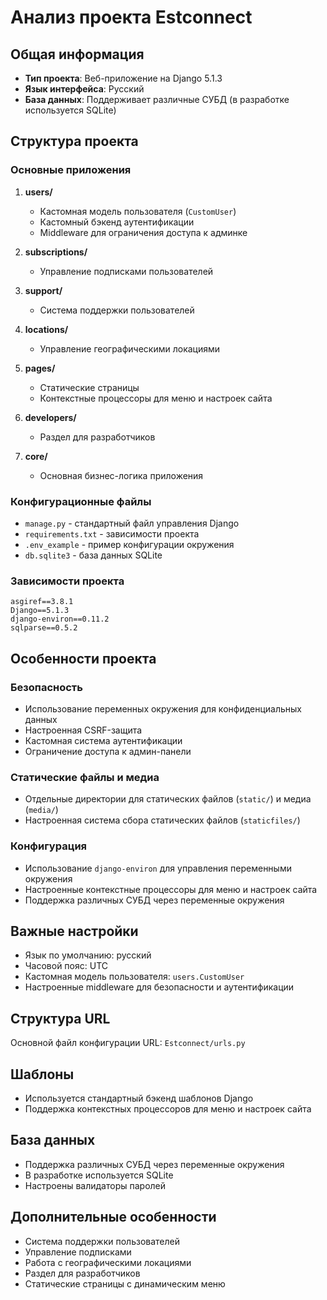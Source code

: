 # Анализ проекта Estconnect

## Общая информация
- **Тип проекта**: Веб-приложение на Django 5.1.3
- **Язык интерфейса**: Русский
- **База данных**: Поддерживает различные СУБД (в разработке используется SQLite)

## Структура проекта

### Основные приложения
1. **users/**
   - Кастомная модель пользователя (`CustomUser`)
   - Кастомный бэкенд аутентификации
   - Middleware для ограничения доступа к админке

2. **subscriptions/**
   - Управление подписками пользователей

3. **support/**
   - Система поддержки пользователей

4. **locations/**
   - Управление географическими локациями

5. **pages/**
   - Статические страницы
   - Контекстные процессоры для меню и настроек сайта

6. **developers/**
   - Раздел для разработчиков

7. **core/**
   - Основная бизнес-логика приложения

### Конфигурационные файлы
- `manage.py` - стандартный файл управления Django
- `requirements.txt` - зависимости проекта
- `.env_example` - пример конфигурации окружения
- `db.sqlite3` - база данных SQLite

### Зависимости проекта
```
asgiref==3.8.1
Django==5.1.3
django-environ==0.11.2
sqlparse==0.5.2
```

## Особенности проекта

### Безопасность
- Использование переменных окружения для конфиденциальных данных
- Настроенная CSRF-защита
- Кастомная система аутентификации
- Ограничение доступа к админ-панели

### Статические файлы и медиа
- Отдельные директории для статических файлов (`static/`) и медиа (`media/`)
- Настроенная система сбора статических файлов (`staticfiles/`)

### Конфигурация
- Использование `django-environ` для управления переменными окружения
- Настроенные контекстные процессоры для меню и настроек сайта
- Поддержка различных СУБД через переменные окружения

## Важные настройки
- Язык по умолчанию: русский
- Часовой пояс: UTC
- Кастомная модель пользователя: `users.CustomUser`
- Настроенные middleware для безопасности и аутентификации

## Структура URL
Основной файл конфигурации URL: `Estconnect/urls.py`

## Шаблоны
- Используется стандартный бэкенд шаблонов Django
- Поддержка контекстных процессоров для меню и настроек сайта

## База данных
- Поддержка различных СУБД через переменные окружения
- В разработке используется SQLite
- Настроены валидаторы паролей

## Дополнительные особенности
- Система поддержки пользователей
- Управление подписками
- Работа с географическими локациями
- Раздел для разработчиков
- Статические страницы с динамическим меню 